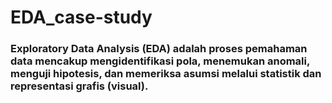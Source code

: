 # EDA_case-study
### Exploratory Data Analysis (EDA) adalah proses pemahaman data mencakup mengidentifikasi pola, menemukan anomali, menguji hipotesis, dan memeriksa asumsi melalui statistik dan representasi grafis (visual).
